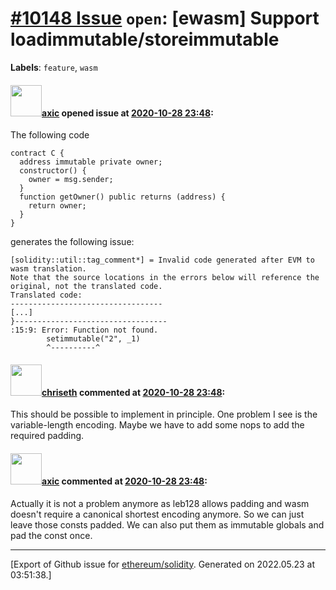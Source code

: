 # [\#10148 Issue](https://github.com/ethereum/solidity/issues/10148) `open`: [ewasm] Support loadimmutable/storeimmutable
**Labels**: `feature`, `wasm`


#### <img src="https://avatars.githubusercontent.com/u/20340?v=4" width="50">[axic](https://github.com/axic) opened issue at [2020-10-28 23:48](https://github.com/ethereum/solidity/issues/10148):

The following code
```solidity
contract C {
  address immutable private owner;
  constructor() {
    owner = msg.sender;
  }
  function getOwner() public returns (address) {
    return owner;
  }
}
```

generates the following issue:
```
[solidity::util::tag_comment*] = Invalid code generated after EVM to wasm translation.
Note that the source locations in the errors below will reference the original, not the translated code.
Translated code:
----------------------------------
[...]
}----------------------------------
:15:9: Error: Function not found.
        setimmutable("2", _1)
        ^----------^
```


#### <img src="https://avatars.githubusercontent.com/u/9073706?v=4" width="50">[chriseth](https://github.com/chriseth) commented at [2020-10-28 23:48](https://github.com/ethereum/solidity/issues/10148#issuecomment-718525628):

This should be possible to implement in principle. One problem I see is the variable-length encoding. Maybe we have to add some nops to add the required padding.

#### <img src="https://avatars.githubusercontent.com/u/20340?v=4" width="50">[axic](https://github.com/axic) commented at [2020-10-28 23:48](https://github.com/ethereum/solidity/issues/10148#issuecomment-718594141):

Actually it is not a problem anymore as leb128 allows padding and wasm doesn't require a canonical shortest encoding anymore. So we can just leave those consts padded. We can also put them as immutable globals and pad the const once.


-------------------------------------------------------------------------------



[Export of Github issue for [ethereum/solidity](https://github.com/ethereum/solidity). Generated on 2022.05.23 at 03:51:38.]

